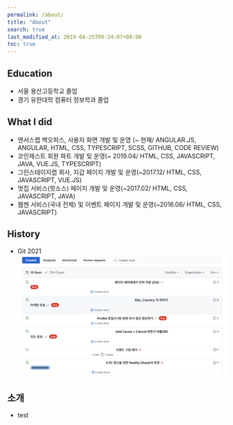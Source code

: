 ```yaml
---
permalink: /about/
title: "About"
search: true
last_modified_at: 2019-04-25T09:24:07+09:00
toc: true
---
```


## Education
 - 서울 용산고등학교 졸업
 - 경기 유한대학 컴퓨터 정보학과 졸업

## What I did
 - 앤서스랩 백오피스, 사용자 화면 개발 및 운영 (~ 현재/ ANGULAR.JS, ANGULAR, HTML, CSS, TYPESCRIPT, SCSS, GITHUB, CODE REVIEW)
 - 코인제스트 회원 파트 개발 및 운영(~ 2019.04/ HTML, CSS, JAVASCRIPT, JAVA, VUE.JS, TYPESCRIPT)
 - 그린스테이지랩 회사, 지갑 페이지 개발 및 운영(~2017.12/ HTML, CSS, JAVASCRIPT, VUE.JS)
 - 멋집 서비스(핫소스) 페이지 개발 및 운영(~2017.02/ HTML, CSS, JAVASCRIPT, JAVA)
 - 웹젠 서비스(국내 전체) 및 이벤트 페이지 개발 및 운영(~2016.06/ HTML, CSS, JAVASCRIPT)

## History
 - Git 2021
 ![git pull request](/assets/images/pr1.png "git pull request")

## 소개
 - test
